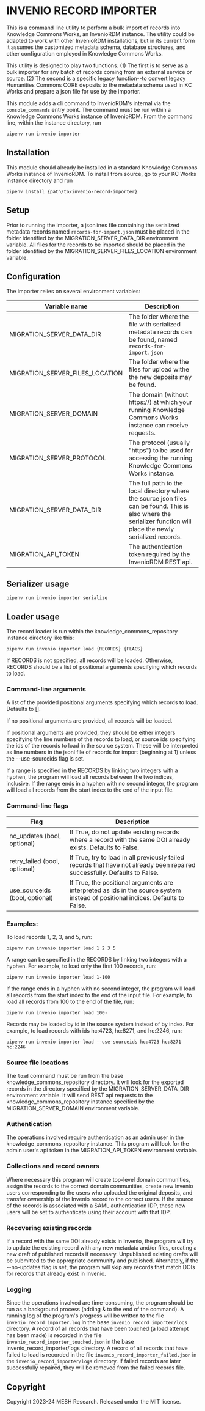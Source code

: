 # INVENIO RECORD IMPORTER

This is a command line utility to perform a bulk import of records into Knowledge Commons Works, an InvenioRDM instance. The utility could be adapted to work with other InvenioRDM installations, but in
its current form it assumes the customized metadata schema, database structures, and other configuration employed in Knowledge Commons Works.

This utility is designed to play two functions. (1) The first is to serve as a bulk importer for any batch of records coming from an external service or source. (2) The second is a specific legacy function--to convert legacy Humanities Commons CORE deposits to the metadata schema used in KC Works and prepare a json file for use by the importer.

This module adds a cli command to InvenioRDM's internal via the `console_commands` entry point. The command must be run within a Knowledge Commons Works instance of InvenioRDM. From the command line,
within the instance directory, run

```shell
pipenv run invenio importer
```

## Installation

This module should already be installed in a standard Knowledge Commons Works instance of InvenioRDM.
To install from source, go to your KC Works instance directory and run

```shell
pipenv install {path/to/invenio-record-importer}
```

## Setup

Prior to running the importer, a jsonlines file containing the serialized metadata records named `records-for-import.json` must be placed in the folder identified by the MIGRATION_SERVER_DATA_DIR environment variable. All files for the records to be imported should be placed in the folder identified by the MIGRATION_SERVER_FILES_LOCATION environment variable.

## Configuration

The importer relies on several environment variables:

| Variable name                   | Description                                                                                                                                                        |
| ------------------------------- | ------------------------------------------------------------------------------------------------------------------------------------------------------------------ |
| MIGRATION_SERVER_DATA_DIR       | The folder where the file with serialized metadata records can be found, named `records-for-import.json`                                                           |
| MIGRATION_SERVER_FILES_LOCATION | The folder where the files for upload withe the new deposits may be found.                                                                                         |
| MIGRATION_SERVER_DOMAIN         | The domain (without https://) at which your running Knowledge Commons Works instance can receive requests.                                                         |
| MIGRATION_SERVER_PROTOCOL       | The protocol (usually "https") to be used for accessing the running Knowledge Commons Works instance.                                                              |
| MIGRATION_SERVER_DATA_DIR       | The full path to the local directory where the source json files can be found. This is also where the serializer function will place the newly serialized records. |
| MIGRATION_API_TOKEN             | The authentication token required by the InvenioRDM REST api.                                                                                                      |

## Serializer usage

`pipenv run invenio importer serialize`

## Loader usage

The record loader is run within the knowledge_commons_repository instance directory like this:

```shell
pipenv run invenio importer load {RECORDS} {FLAGS}
```

If RECORDS is not specified, all records will be loaded. Otherwise,
RECORDS should be a list of positional arguments specifying which records
to load.

### Command-line arguments

A list of the provided positional arguments specifying which records to load. Defaults to [].

If no positional arguments are provided, all records will be loaded.

If positional arguments are provided, they should be either integers
specifying the line numbers of the records to load, or source ids
specifying the ids of the records to load in the source system.
These will be interpreted as line numbers in the jsonl file of
records for import (beginning at 1) unless the --use-sourceids flag
is set.

If a range is specified in the RECORDS by linking two integers with
a hyphen, the program will load all records between the two
indices, inclusive. If the range ends in a hyphen with no second
integer, the program will load all records from the start index to
the end of the input file.

### Command-line flags

| Flag                           | Description                                                                                                                     |
| ------------------------------ | ------------------------------------------------------------------------------------------------------------------------------- |
| no_updates (bool, optional)    | If True, do not update existing records where a record with the same DOI already exists. Defaults to False.                     |
| retry_failed (bool, optional)  | If True, try to load in all previously failed records that have not already been repaired successfully. Defaults to False.      |
| use_sourceids (bool, optional) | If True, the positional arguments are interpreted as ids in the source system instead of positional indices. Defaults to False. |

### Examples:

To load records 1, 2, 3, and 5, run:

```shell
pipenv run invenio importer load 1 2 3 5
```

A range can be specified in the RECORDS by linking two integers with a
hyphen. For example, to load only the first 100 records, run:

```shell
pipenv run invenio importer load 1-100
```

If the range ends in a hyphen with no second integer, the program will
load all records from the start index to the end of the input file. For
example, to load all records from 100 to the end of the file, run:

```shell
pipenv run invenio importer load 100-
```

Records may be loaded by id in the source system instead of by index.
For example, to load records with ids hc:4723, hc:8271, and hc:2246,
run:

```shell
pipenv run invenio importer load --use-sourceids hc:4723 hc:8271 hc:2246
```

### Source file locations

The `load` command must be run from the base knowledge_commons_repository directory. It will look for the exported records in the directory specified by the MIGRATION_SERVER_DATA_DIR environment variable. It will send REST api requests to the knowledge_commons_repository instance specified by the MIGRATION_SERVER_DOMAIN environment variable.

### Authentication

The operations involved require authentication as an admin user in the knowledge_commons_repository instance. This program will look for the admin user's api token in the MIGRATION_API_TOKEN environment variable.

### Collections and record owners

Where necessary this program will create top-level domain communities, assign the records to the correct domain communities, create new Invenio users corresponding to the users who uploaded the original deposits, and transfer ownership of the Invenio record to the correct users. If the source of the records is associated with a SAML authentication IDP, these new users will be set to authenticate using their account with that IDP.

### Recovering existing records

If a record with the same DOI already exists in Invenio, the program will try to update the existing record with any new metadata and/or files, creating a new draft of published records if necessary. Unpublished existing drafts will be submitted to the appropriate community and published. Alternately, if the --no-updates flag is set, the program will skip any records that match DOIs for records that already exist in Invenio.

### Logging

Since the operations involved are time-consuming, the program should be run as a background process (adding & to the end of the command). A running log of the program's progress will be written to the file `invenio_record_importer.log` in the base `invenio_record_importer/logs` directory. A record of all records that have been touched (a load attempt has been made) is recorded in the file `invenio_record_importer_touched.json` in the base invenio_record_importer/logs directory. A record of all records that have failed to load is recorded in the file `invenio_record_importer_failed.json` in the `invenio_record_importer/logs` directory. If failed records are later successfully
repaired, they will be removed from the failed records file.

## Copyright

Copyright 2023-24 MESH Research. Released under the MIT license.
